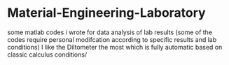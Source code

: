 # Material-Engineering-Laboratory
some matlab codes i wrote for data analysis of lab results (some of the codes require personal modifcation according to specific results and lab conditions)
I like the Diltometer the most which is fully automatic based on classic calculus conditions/
